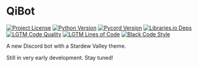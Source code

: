 # QiBot

[![Project License](https://img.shields.io/github/license/nuztalgia/qibot?color=993388)](https://github.com/nuztalgia/qibot/blob/main/LICENSE)
[![Python Version](https://img.shields.io/github/pipenv/locked/python-version/nuztalgia/qibot)](https://github.com/nuztalgia/qibot/blob/main/Pipfile)
[![Pycord Version](https://img.shields.io/github/pipenv/locked/dependency-version/nuztalgia/qibot/py-cord?label=pycord)](https://github.com/Pycord-Development/pycord)
[![Libraries.io Deps](https://img.shields.io/librariesio/github/nuztalgia/qibot)](https://libraries.io/github/nuztalgia/qibot)
[![LGTM Code Quality](https://img.shields.io/lgtm/grade/python/github/nuztalgia/qibot?label=code%20quality)](https://lgtm.com/projects/g/nuztalgia/qibot/context:python)
[![LGTM Lines of Code](https://badgen.net/lgtm/lines/g/nuztalgia/qibot/python?label=lines%20of%20code&color=33aadd)](https://lgtm.com/projects/g/nuztalgia/qibot/latest/files/src/)
[![Black Code Style](https://img.shields.io/badge/code%20style-black-000000)](https://github.com/psf/black)

A new Discord bot with a Stardew Valley theme.

Still in very early development. Stay tuned!
